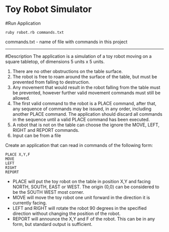 Toy Robot Simulator
====

#Run Application

```
ruby robot.rb commands.txt
```
commands.txt - name of file with commands in this project

-----
#DescriptionThe application is a simulation of a toy robot moving on a square tabletop, of dimensions 5 units x 5 units. 

1. There are no other obstructions on the table surface. 
2. The robot is free to roam around the surface of the table, but must be prevented from falling todestruction.
3. Any movement that would result in the robot falling from the table must be prevented, however further valid movement commands must still be allowed.
4. The first valid command to the robot is a PLACE command, after that, any sequence ofcommands may be issued, in any order, including another PLACE command. The applicationshould discard all commands in the sequence until a valid PLACE command has beenexecuted.
5. A robot that is not on the table can choose the ignore the MOVE, LEFT, RIGHT and REPORTcommands.6. Input can be from a file

Create an application that can read in commands of the following form:

```PLACE X,Y,FMOVELEFTRIGHTREPORT
```
* PLACE will put the toy robot on the table in position X,Y and facing NORTH, SOUTH, EAST orWEST. The origin (0,0) can be considered to be the SOUTH WEST most corner. * MOVE will move the toy robot one unit forward in the direction it is currently facing.* LEFT and RIGHT will rotate the robot 90 degrees in the specified direction without changingthe position of the robot.* REPORT will announce the X,Y and F of the robot. This can be in any form, but standardoutput is sufficient.
